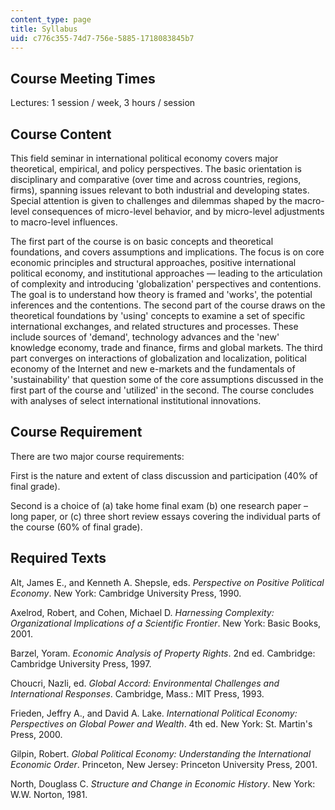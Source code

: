 ```yaml
---
content_type: page
title: Syllabus
uid: c776c355-74d7-756e-5885-1718083845b7
---
```


Course Meeting Times
--------------------

Lectures: 1 session / week, 3 hours / session

Course Content
--------------

This field seminar in international political economy covers major theoretical, empirical, and policy perspectives. The basic orientation is disciplinary and comparative (over time and across countries, regions, firms), spanning issues relevant to both industrial and developing states. Special attention is given to challenges and dilemmas shaped by the macro-level consequences of micro-level behavior, and by micro-level adjustments to macro-level influences.

The first part of the course is on basic concepts and theoretical foundations, and covers assumptions and implications. The focus is on core economic principles and structural approaches, positive international political economy, and institutional approaches — leading to the articulation of complexity and introducing 'globalization' perspectives and contentions. The goal is to understand how theory is framed and 'works', the potential inferences and the contentions. The second part of the course draws on the theoretical foundations by 'using' concepts to examine a set of specific international exchanges, and related structures and processes. These include sources of 'demand', technology advances and the 'new' knowledge economy, trade and finance, firms and global markets. The third part converges on interactions of globalization and localization, political economy of the Internet and new e-markets and the fundamentals of 'sustainability' that question some of the core assumptions discussed in the first part of the course and 'utilized' in the second. The course concludes with analyses of select international institutional innovations.

Course Requirement
------------------

There are two major course requirements:

First is the nature and extent of class discussion and participation (40% of final grade).

Second is a choice of (a) take home final exam (b) one research paper – long paper, or (c) three short review essays covering the individual parts of the course (60% of final grade).

Required Texts
--------------

Alt, James E., and Kenneth A. Shepsle, eds. _Perspective on Positive Political Economy_. New York: Cambridge University Press, 1990.

Axelrod, Robert, and Cohen, Michael D. _Harnessing Complexity: Organizational Implications of a Scientific Frontier_. New York: Basic Books, 2001.

Barzel, Yoram. _Economic Analysis of Property Rights_. 2nd ed. Cambridge: Cambridge University Press, 1997.

Choucri, Nazli, ed. _Global Accord: Environmental Challenges and International Responses_. Cambridge, Mass.: MIT Press, 1993.

Frieden, Jeffry A., and David A. Lake. _International Political Economy: Perspectives on Global Power and Wealth_. 4th ed. New York: St. Martin's Press, 2000.

Gilpin, Robert. _Global Political Economy: Understanding the International Economic Order_. Princeton, New Jersey: Princeton University Press, 2001.

North, Douglass C. _Structure and Change in Economic History_. New York: W.W. Norton, 1981.